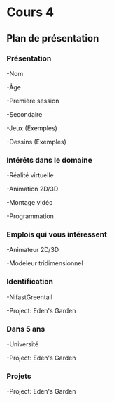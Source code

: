 # Cours 4
## Plan de présentation

### Présentation
-Nom

-Âge

-Première session

-Secondaire

-Jeux (Exemples)

-Dessins (Exemples)


### Intérêts dans le domaine
-Réalité virtuelle

-Animation 2D/3D

-Montage vidéo

-Programmation

### Emplois qui vous intéressent
-Animateur 2D/3D

-Modeleur tridimensionnel

### Identification
-NifastGreentail

-Project: Eden's Garden

### Dans 5 ans
-Université

-Project: Eden's Garden

### Projets
-Project: Eden's Garden
